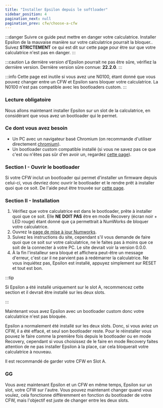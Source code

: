 ```yaml
---
title: "Installer Epsilon depuis le softloader"
sidebar_position: 4
pagination_next: null
pagination_prev: cfw/choose-a-cfw
---
```


:::danger
Suivre ce guide peut mettre en danger votre calculatrice. Installer Epsilon de la mauvaise manière sur votre calculatrice pourrait la bloquer.. Suivez **STRICTEMENT** ce qui est dit sur cette page pour être sur que votre calculatrice n'est pas en danger.
:::

:::caution
La dernière version d'Epsilon pourrait ne pas être sûre, vérifiez la dernière version. Dernière version sûre connue: **22.2.0**.
:::

:::info
Cette page est inutile si vous avez une N0100, étant donné que vous pouvez changer entre un CFW et Epsilon sans bloquer votre calculatrice. La N0100 n'est pas compatible avec les bootloaders custom.
:::

### Lecture obligatoire

Nous allons maintenant installer Epsilon sur un slot de la calculatrice, en considérant que vous avez un bootloader qui le permet.

### Ce dont vous avez besoin

- Un PC avec un navigateur basé Chromium (on recommande d'utiliser directement [chromium](https://www.chromium.org/chromium-projects/)).
- Un bootloader custom compatible installé (si vous ne savez pas ce que c'est ou n'êtes pas sûr d'en avoir un, regardez [cette page](/docs/cfw/choose-a-cfw)).

### Section I - Ouvrir le bootloader

Si votre CFW inclut un bootloader qui permet d'installer un firmware depuis celui-ci, vous devriez donc ouvrir le bootloader et le rendre prêt à installer quoi que ce soit. De l'aide peut être trouvée sur [cette page](/docs/cfw/choose-a-cfw).

### Section II - Installation

1. Vérifiez que votre calculatrice est dans le bootloader, prête à installer quoi que ce soit. Elle **NE DOIT PAS** être en mode Recovery (écran noir + LED rouge) étant donné que ça permettrait à NumWorks de bloquer votre calculatrice.
2. Ouvrez la [page de mise à jour Numworks](https://numworks.com/update).
3. Suivez les instructions du site, cependant s'il vous demande de faire quoi que ce soit sur votre calculatrice, ne le faites pas à moins que ce soit de la connecter à votre PC. Le site devrait voir la version 0.0.0.
4. À la fin l'installeur sera bloqué et affichera peut-être un message d'erreur, c'est car il ne parvient pas à redémarrer la calculatrice. Ne vous inquiétez pas, Epsilon est installé, appuyez simplement sur RESET et tout est bon.

:::tip

Si Epsilon a été installé uniquement sur le slot A, recommencez cette section et il devrait être installé sur les deux slots.

:::

Maintenant vous avez Epsilon avec un bootloader custom donc votre calculatrice n'est pas bloquée.

Epsilon a normalement été installé sur les deux slots. Donc, si vous aviez un CFW, il a été effacé, et seul son bootloader reste. Pour le réinstaller vous pouvez le faire comme la première fois depuis le bootloader ou en mode Recovery, cependant si vous choisissez de le faire en mode Recovery faites attention de ne pas installer Epsilon à la place, car cela bloquerait votre calculatrice à nouveau.

Il est recommandé de garder votre CFW en Slot A.

### GG

Vous avez maintenant Epsilon et un CFW en même temps, Epsilon sur un slot, votre CFW sur l'autre. Vous pouvez maintenant changer quand vous voulez, cela fonctionne différemment en fonction du bootloader de votre CFW, mais l'objectif est juste de changer entre les deux slots.
